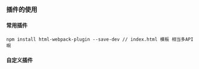 ### 插件的使用

#### 常用插件
```
npm install html-webpack-plugin --save-dev // index.html 模板 相当多API啊
```

#### 自定义插件